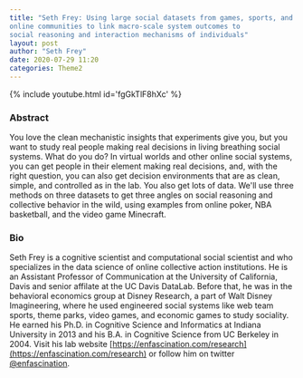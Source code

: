 ```yaml
---
title: "Seth Frey: Using large social datasets from games, sports, and
online communities to link macro-scale system outcomes to
social reasoning and interaction mechanisms of individuals"
layout: post
author: "Seth Frey"
date: 2020-07-29 11:20
categories: Theme2
---
```


{% include youtube.html id='fgGkTlF8hXc' %}

### Abstract
You love the clean mechanistic insights that experiments give you, but you want to study real people making real decisions in living breathing social systems.  What do you do?  In virtual worlds and other online social systems, you can get people in their element making real decisions, and, with the right question, you can also get decision environments that are as clean, simple, and controlled as in the lab. You also get lots of data.  We'll use three methods on three datasets to get three angles on social reasoning and collective behavior in the wild, using examples from online poker, NBA basketball, and the video game Minecraft.

### Bio
Seth Frey is a cognitive scientist and computational social scientist and who specializes in the data science of online collective action institutions. He is an Assistant Professor of Communication at the University of California, Davis and senior affilate at the UC Davis DataLab. Before that, he was in the behavioral economics group at Disney Research, a part of Walt Disney Imagineering, where he used engineered social systems like web team sports, theme parks, video games, and economic games to study sociality. He earned his Ph.D. in Cognitive Science and Informatics at Indiana University in 2013 and his B.A. in Cognitive Science from UC Berkeley in 2004. Visit his lab website [https://enfascination.com/research](https://enfascination.com/research) or follow him on twitter [@enfascination](https://twitter.com/enfascination).